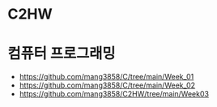 # C2HW

# 컴퓨터 프로그래밍
- https://github.com/mang3858/C/tree/main/Week_01
- https://github.com/mang3858/C/tree/main/Week_02
- https://github.com/mang3858/C2HW/tree/main/Week03
